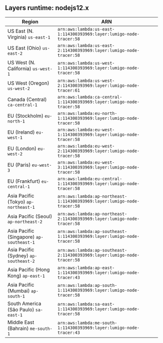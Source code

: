 Layers runtime: nodejs12.x
----
| Region | ARN |
| --- | --- |
|US East (N. Virginia)  `us-east-1`|`arn:aws:lambda:us-east-1:114300393969:layer:lumigo-node-tracer:58`|
|US East (Ohio)  `us-east-2`|`arn:aws:lambda:us-east-2:114300393969:layer:lumigo-node-tracer:58`|
|US West (N. California)  `us-west-1`|`arn:aws:lambda:us-west-1:114300393969:layer:lumigo-node-tracer:58`|
|US West (Oregon)  `us-west-2`|`arn:aws:lambda:us-west-2:114300393969:layer:lumigo-node-tracer:61`|
|Canada (Central)  `ca-central-1`|`arn:aws:lambda:ca-central-1:114300393969:layer:lumigo-node-tracer:58`|
|EU (Stockholm)  `eu-north-1`|`arn:aws:lambda:eu-north-1:114300393969:layer:lumigo-node-tracer:58`|
|EU (Ireland)  `eu-west-1`|`arn:aws:lambda:eu-west-1:114300393969:layer:lumigo-node-tracer:58`|
|EU (London)  `eu-west-2`|`arn:aws:lambda:eu-west-2:114300393969:layer:lumigo-node-tracer:58`|
|EU (Paris)  `eu-west-3`|`arn:aws:lambda:eu-west-3:114300393969:layer:lumigo-node-tracer:58`|
|EU (Frankfurt)  `eu-central-1`|`arn:aws:lambda:eu-central-1:114300393969:layer:lumigo-node-tracer:58`|
|Asia Pacific (Tokyo)  `ap-northeast-1`|`arn:aws:lambda:ap-northeast-1:114300393969:layer:lumigo-node-tracer:58`|
|Asia Pacific (Seoul)  `ap-northeast-2`|`arn:aws:lambda:ap-northeast-2:114300393969:layer:lumigo-node-tracer:58`|
|Asia Pacific (Singapore)  `ap-southeast-1`|`arn:aws:lambda:ap-southeast-1:114300393969:layer:lumigo-node-tracer:58`|
|Asia Pacific (Sydney)  `ap-southeast-2`|`arn:aws:lambda:ap-southeast-2:114300393969:layer:lumigo-node-tracer:58`|
|Asia Pacific (Hong Kong)  `ap-east-1`|`arn:aws:lambda:ap-east-1:114300393969:layer:lumigo-node-tracer:43`|
|Asia Pacific (Mumbai)  `ap-south-1`|`arn:aws:lambda:ap-south-1:114300393969:layer:lumigo-node-tracer:58`|
|South America (São Paulo)  `sa-east-1`|`arn:aws:lambda:sa-east-1:114300393969:layer:lumigo-node-tracer:58`|
|Middle East (Bahrain)  `me-south-1`|`arn:aws:lambda:me-south-1:114300393969:layer:lumigo-node-tracer:43`|

